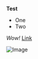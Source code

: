 __Test__
* One
* Two

*Wow!*
[Link](https://emubarka.github.io/cse15l-lab-report/index.html)

![Image](https://imgs.search.brave.com/46eRfIOD5NH574laClunZF5yQzy9LuxIf1l-C9hmboE/rs:fit:847:225:1/g:ce/aHR0cHM6Ly90c2U0/Lm1tLmJpbmcubmV0/L3RoP2lkPU9JUC5T/WUdmNHhxQTdWMXVa/aTJ0Snd6YnpBSGFF/SiZwaWQ9QXBp)
